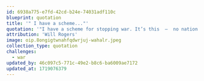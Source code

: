 ```yaml
---
id: 6938a775-e7fd-42cd-b24e-74031adf110c
blueprint: quotation
title: '" I have a scheme..."'
quotation: '"I have a scheme for stopping war. It’s this  –  no nation is allowed to enter a war till they have paid for the last one."'
attribution: 'Will Rogers'
image: oip.8ongigtwnahfqdwrjuj-wahalr.jpeg
collection_type: quotation
challenges:
  - war
updated_by: 46c097c5-771c-49e2-b8c6-ba6009ae7172
updated_at: 1719076379
---
```

